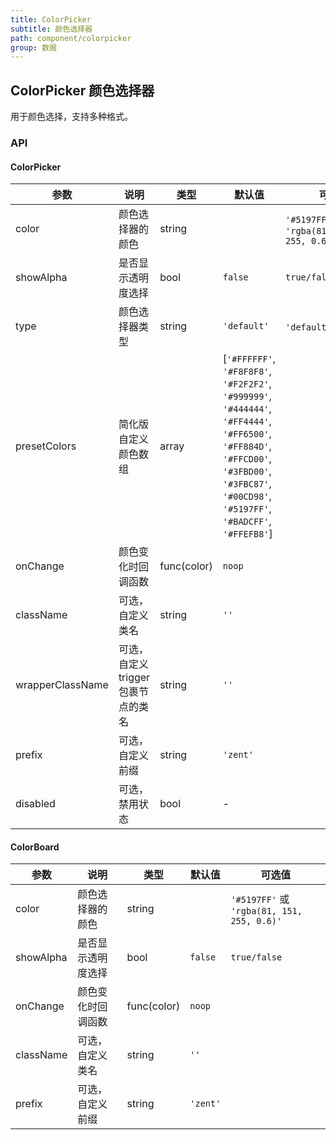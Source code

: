 ```yaml
---
title: ColorPicker
subtitle: 颜色选择器
path: component/colorpicker
group: 数据
---
```


## ColorPicker 颜色选择器

用于颜色选择，支持多种格式。

### API

#### ColorPicker

| 参数            | 说明               | 类型                |  默认值   | 可选值 |
| ------------- | ------------------- | ------------------- | ----------- | --------- |
| color         | 颜色选择器的颜色      | string              |          |   `'#5197FF'` 或  `'rgba(81, 151, 255, 0.6)'`  |
| showAlpha     | 是否显示透明度选择    | bool                | `false`  |   `true/false`     |
| type          | 颜色选择器类型       | string              | `'default'`   |   `'default'`、`'simple'`      |
| presetColors  | 简化版自定义颜色数组  | array | [`'#FFFFFF'`, `'#F8F8F8'`, `'#F2F2F2'`, `'#999999'`, `'#444444'`, `'#FF4444'`, `'#FF6500'`, `'#FF884D'`, `'#FFCD00'`, `'#3FBD00'`, `'#3FBC87'`, `'#00CD98'`, `'#5197FF'`, `'#BADCFF'`, `'#FFEFB8'`] |         |
| onChange      | 颜色变化时回调函数    | func(color)         | `noop`   |         |
| className     | 可选，自定义类名      | string              | `''`     |         |
| wrapperClassName | 可选，自定义trigger包裹节点的类名 | string | `''`    |         |
| prefix        | 可选，自定义前缀      | string              | `'zent'` |         |
| disabled        | 可选，禁用状态      | bool                | -       |         |

#### ColorBoard

| 参数            | 说明               | 类型                |  默认值   | 可选值 |
| ------------- | ------------------- | ------------------- | ----------- | --------- |
| color         | 颜色选择器的颜色      | string              |          |   `'#5197FF'` 或  `'rgba(81, 151, 255, 0.6)'`  |
| showAlpha     | 是否显示透明度选择    | bool                | `false`  |   `true/false`     |
| onChange      | 颜色变化时回调函数    | func(color)         | `noop`   |         |
| className     | 可选，自定义类名      | string              | `''`     |         |
| prefix        | 可选，自定义前缀      | string              | `'zent'` |         |
